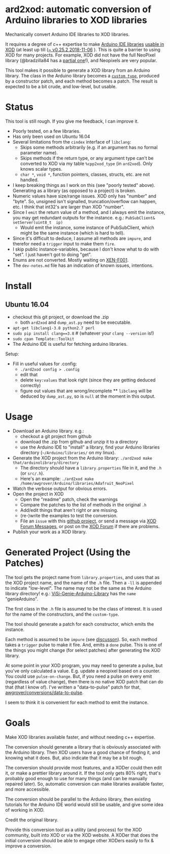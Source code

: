 
# ard2xod: automatic conversion of Arduino libraries to XOD libraries

Mechanically convert Arduino IDE libraries to XOD libraries.
 
It requires a degree of c++ expertise to make [Arduino IDE libraries](https://www.arduino.cc/en/Guide/Libraries) [usable in XOD](https://xod.io/docs/guide/wrapping-arduino-libraries) (at least up till ([~ v0.25.2 2018-11-06](https://xod.id) ). This is quite a barrier to using XOD for many projects. For example, XOD did not have the full NeoPixel library (@bradzilla84 has a [partial one](https://xod.io/libs/bradzilla84/neopixel/)!), and Neopixels are very popular.

This tool makes it possible to generate a XOD library from an Arduino library. The class in the Arduino library becomes a [`custom type`](https://xod.io/docs/guide/custom-types), produced by a constructor patch, and each method becomes a patch. The result is expected to be a bit crude, and low-level, but usable. 

# Status

This tool is still rough. If you give me feedback, I can improve it.

* Poorly tested, on a few libraries.
* Has only been used on Ubuntu 16.04
* Several limitations from the `cindex` interface of `libclang`:
  * Skips some methods arbitrarily (e.g. if an argument has no formal parameter name).
  * Skips methods if the return type, or any argument type can't be converted to XOD via my table `%cpp2xod_type` (in `ard2xod`). Only knows scalar types.
  * `char *`, `void *`, function pointers, classes, structs, etc. are not handled.
* I keep breaking things as I work on this (see "poorly tested" above). Generating as a library (as opposed to a project) is broken.
* Numeric values have size/range issues. XOD only has "number" and "byte". So, unsigned isn't signalled, truncation/overflow can happen, etc. I think that int32's are larger than XOD "number".
* Since I `emit` the return value of a method, and I always emit the instance, you may get redundant outputs for the instance. e.g.:
    `PubSubClient& setServer(uint8_t  ip)`
  * Would emit the instance, some instance of PubSubClient, which might be the same instance (which is hard to tell).
* Since it's difficult to deduce, I assume all methods are `impure`, and therefor need a `trigger` input to make them `fire`.
* I skip public instance-variables, because I don't know what to do with "set". I just haven't got to doing "get".
* Enums are not converted. Mostly waiting on [XEN-F001](https://forum.xod.io/t/xen-f001-enums/1208/9).
* The `dev-notes.md` file has an indication of known issues, intentions.

# Install

## Ubuntu 16.04

* checkout this git project, or download the .zip
  * both `ard2xod` and `dump_ast.py` need to be executable.
* `apt-get libclang1-3.8 python2.7 perl`
* `sudo pip install clang==3.8` # (whatever your `clang --version` is!)
* `sudo cpan Template::Toolkit`
* The Arduino IDE is useful for fetching arduino libraries.

Setup:

* Fill in useful values for .config:
  * `./ard2xod config > .config`
  * edit that
  * delete `key:values` that look right (since they are getting deduced correctly)
  * figure out values that are wrong/incomplete
  ** `libclang` will be deduced by `dump_ast.py`, so is `null` at the moment in this output.

# Usage

* Download an Arduino library. e.g.:
  * checkout a git project from github
  * download the .zip from github and unzip it to a directory
  * use the Arduino IDE to "install" a library, find your Arduino libraries directory (`~/Arduino/libraries/` on my linux).
* Generate the XOD project from the Arduino library:
    `./ard2xod make that/arduinolibrary/directory`
  * The directory should have a `library.properties` file in it, and the `.h` (or `src/.h`).
  * Here's an example:
    `./ard2xod make /home/awgrover/Arduino/libraries/Adafruit_NeoPixel`
* Watch the verbose output for obvious errors.
* Open the project in XOD
  * Open the "readme" patch, check the warnings
  * Compare the patches to the list of methods in the original `.h`
  * Add/edit things that aren't right or are missing.
  * (re-)write the examples to test the conversion.
  * File an `issue` with this [github project](https://github.com/awgrover/arduino-2-xod), or send a message via [XOD Forum Messages](https://forum.xod.io/u/awgrover), or post on the [XOD Forum](https://forum.xod.io/) if there are problems.
* Publish your work as a XOD library.

# Generated Project (Using the Patches)

The tool gets the project name from `library.properties`, and uses that as the XOD project name, and the name of the `.h` file. Then a `-ll` is appended to indicate "low-level". The name may not be the same as the Arduino library directory! e.g.: [ViSi-Genie-Arduino-Library](https://github.com/4dsystems/ViSi-Genie-Arduino-Library) has the `name` "genieArduino".

The first class in the `.h` file is assumed to be the class of interest. It is used for the name of the constructors, and the `custom-type`.

The tool should generate a patch for each constructor, which emits the instance.

Each method is assumed to be `impure` (see [discusson](https://forum.xod.io/t/objects-xod-chaining-best-practices/1524/7)). So, each method takes a `trigger` pulse to make it fire. And, emits a `done` pulse. This is one of the things you might change (for select patches) after generating the XOD library.

At some point in your XOD program, you may need to generate a pulse, but you've only calculated a value. E.g. update a neopixel based on a counter. You could use `pulse-on-change`. But, if you need a pulse on every emit (regardless of value change), then there is no native XOD patch that can do that (that I know of). I've written a "data-to-pulse" patch for that, [awgrover/conversions/data-to-pulse](https://xod.io/libs/awgrover/conversions/data-to-pulse/).

I seem to think it is convenient for each method to emit the instance.

# Goals

Make XOD libraries available faster, and without needing c++ expertise.

The conversion should generate a library that is obviously associated with the Arduino library. Then XOD users have a good chance of finding it, and knowing what it does. But, also indicate that it may be a bit rough. 

The conversion should provide most features, and a XODer could then edit it, or make a prettier library around it. If the tool only gets 80% right, that's probably good enough to use for many things (and can be manually repaired later). So, automatic conversion can make libraries available faster, and more accessible.

The conversion should be parallel to the Arduino library, then existing tutorials for the Arduino IDE world would still be usable, and give some idea of working in XOD.

Credit the original library.

Provide this conversion tool as a utility (and process) for the XOD community, built into XOD or via the XOD website. A XODer that does the initial conversion should be able to engage other XODers easily to fix & improve a conversion.


